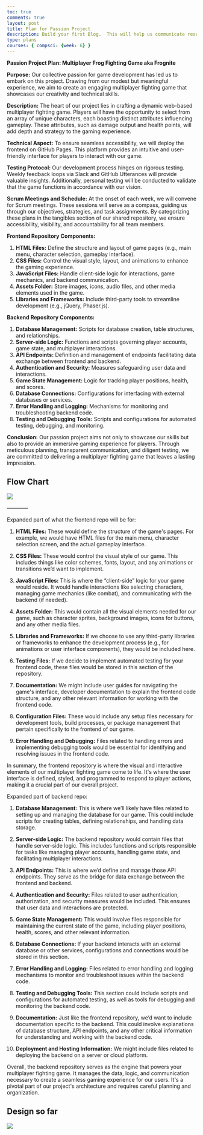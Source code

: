 ```yaml
---
toc: true
comments: true
layout: post
title: Plan for Passion Project
description: Build your first Blog.  This will help us communicate results.
type: plans
courses: { compsci: {week: 6} }
---
```


**Passion Project Plan: Multiplayer Frog Fighting Game aka Frognite**

**Purpose:**
Our collective passion for game development has led us to embark on this project. Drawing from our modest but meaningful experience, we aim to create an engaging multiplayer fighting game that showcases our creativity and technical skills.

**Description:**
The heart of our project lies in crafting a dynamic web-based multiplayer fighting game. Players will have the opportunity to select from an array of unique characters, each boasting distinct attributes influencing gameplay. These attributes, such as damage output and health points, will add depth and strategy to the gaming experience. 

**Technical Aspect:**
To ensure seamless accessibility, we will deploy the frontend on GitHub Pages. This platform provides an intuitive and user-friendly interface for players to interact with our game.

**Testing Protocol:**
Our development process hinges on rigorous testing. Weekly feedback loops via Slack and GitHub Utterances will provide valuable insights. Additionally, personal testing will be conducted to validate that the game functions in accordance with our vision.

**Scrum Meetings and Schedule:**
At the onset of each week, we will convene for Scrum meetings. These sessions will serve as a compass, guiding us through our objectives, strategies, and task assignments. By categorizing these plans in the tangibles section of our shared repository, we ensure accessibility, visibility, and accountability for all team members.

**Frontend Repository Components:**
1. **HTML Files:** Define the structure and layout of game pages (e.g., main menu, character selection, gameplay interface).
2. **CSS Files:** Control the visual style, layout, and animations to enhance the gaming experience.
3. **JavaScript Files:** Handle client-side logic for interactions, game mechanics, and backend communication.
4. **Assets Folder:** Store images, icons, audio files, and other media elements used in the game.
5. **Libraries and Frameworks:** Include third-party tools to streamline development (e.g., jQuery, Phaser.js).

**Backend Repository Components:**
1. **Database Management:** Scripts for database creation, table structures, and relationships.
2. **Server-side Logic:** Functions and scripts governing player accounts, game state, and multiplayer interactions.
3. **API Endpoints:** Definition and management of endpoints facilitating data exchange between frontend and backend.
4. **Authentication and Security:** Measures safeguarding user data and interactions.
5. **Game State Management:** Logic for tracking player positions, health, and scores.
6. **Database Connections:** Configurations for interfacing with external databases or services.
7. **Error Handling and Logging:** Mechanisms for monitoring and troubleshooting backend code.
8. **Testing and Debugging Tools:** Scripts and configurations for automated testing, debugging, and monitoring.

**Conclusion:**
Our passion project aims not only to showcase our skills but also to provide an immersive gaming experience for players. Through meticulous planning, transparent communication, and diligent testing, we are committed to delivering a multiplayer fighting game that leaves a lasting impression.

## Flow Chart
![]({{site.baseurl}}/images/Flow-Chart.jpg)

————


Expanded part of what the frontend repo will be for:

1. **HTML Files:** These would define the structure of the game's pages. For example, we would have HTML files for the main menu, character selection screen, and the actual gameplay interface.

2. **CSS Files:** These would control the visual style of our game. This includes things like color schemes, fonts, layout, and any animations or transitions we’d want to implement.

3. **JavaScript Files:** This is where the “client-side” logic for your game would reside. It would handle interactions like selecting characters, managing game mechanics (like combat), and communicating with the backend (if needed).

4. **Assets Folder:** This would contain all the visual elements needed for our game, such as character sprites, background images, icons for buttons, and any other media files.

5. **Libraries and Frameworks:** If we choose to use any third-party libraries or frameworks to enhance the development process (e.g., for animations or user interface components), they would be included here.

6. **Testing Files:** If we decide to implement automated testing for your frontend code, these files would be stored in this section of the repository.

7. **Documentation:** We might include user guides for navigating the game's interface, developer documentation to explain the frontend code structure, and any other relevant information for working with the frontend code.

8. **Configuration Files:** These would include any setup files necessary for development tools, build processes, or package management that pertain specifically to the frontend of our game.

9. **Error Handling and Debugging:** Files related to handling errors and implementing debugging tools would be essential for identifying and resolving issues in the frontend code.

In summary, the frontend repository is where the visual and interactive elements of our multiplayer fighting game come to life. It's where the user interface is defined, styled, and programmed to respond to player actions, making it a crucial part of our overall project.

Expanded part of backend repo:

1. **Database Management:** This is where we’ll likely have files related to setting up and managing the database for our game. This could include scripts for creating tables, defining relationships, and handling data storage.

2. **Server-side Logic:** The backend repository would contain files that handle server-side logic. This includes functions and scripts responsible for tasks like managing player accounts, handling game state, and facilitating multiplayer interactions.

3. **API Endpoints:** This is where we’d define and manage those API endpoints. They serve as the bridge for data exchange between the frontend and backend.

4. **Authentication and Security:** Files related to user authentication, authorization, and security measures would be included. This ensures that user data and interactions are protected.

5. **Game State Management:** This would involve files responsible for maintaining the current state of the game, including player positions, health, scores, and other relevant information.

6. **Database Connections:** If your backend interacts with an external database or other services, configurations and connections would be stored in this section.

7. **Error Handling and Logging:** Files related to error handling and logging mechanisms to monitor and troubleshoot issues within the backend code.

8. **Testing and Debugging Tools:** This section could include scripts and configurations for automated testing, as well as tools for debugging and monitoring the backend code.

9. **Documentation:** Just like the frontend repository, we’d want to include documentation specific to the backend. This could involve explanations of database structure, API endpoints, and any other critical information for understanding and working with the backend code.

10. **Deployment and Hosting Information:** We might include files related to deploying the backend on a server or cloud platform.

Overall, the backend repository serves as the engine that powers your multiplayer fighting game. It manages the data, logic, and communication necessary to create a seamless gaming experience for our users. It's a pivotal part of our project's architecture and requires careful planning and organization.

## Design so far

![]({{site.baseurl}}/images/frog-game.jpg)